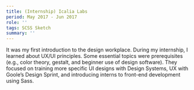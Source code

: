 ```yaml
---
title: (Internship) Icalia Labs
period: May 2017 - Jun 2017
role: ''
tags: SCSS Sketch
summary: ''
---
```

It was my first introduction to the design workplace. During my internship, I learned about UX/UI principles. Some essential topics were prerequisites (e.g., color theory, gestalt, and beginner use of design software). They focused on training more specific UI designs with Design Systems, UX with Goole’s Design Sprint, and introducing interns to front-end development using Sass. 